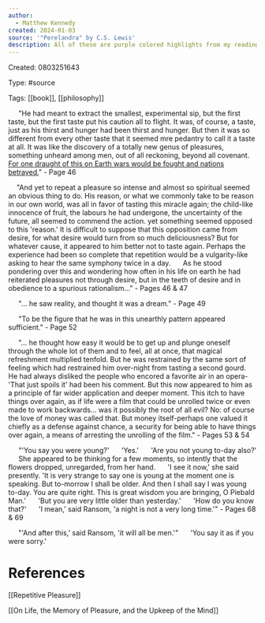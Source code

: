 ```yaml
---
author:
  - Matthew Kennedy
created: 2024-01-03
source: '"Perelandra" by C.S. Lewis'
description: All of these are purple colored highlights from my readings. All page numbers are from the Harper Collins edition of "Perelandra".
---
```

Created: 0803251643

Type: #source 

Tags: [[book]], [[philosophy]]

**$\quad$** "He had meant to extract the smallest, experimental sip, but the first taste, but the first taste put his caution all to flight. It was, of course, a taste, just as his thirst and hunger had been thirst and hunger. But then it was so different from every other taste that it seemed mre pedantry to call it a taste at all. It was like the discovery of a totally new genus of pleasures, something unheard among men, out of all reckoning, beyond all covenant. <ins>For one draught of this on Earth wars would be fought and nations betrayed.</ins>" - Page 46

**$\quad$**"And yet to repeat a pleasure so intense and almost so spiritual seemed an obvious thing to do. His reason, or what we commonly take to be reason in our own world, was all in favor of tasting this miracle again; the child-like innocence of fruit, the labours he had undergone, the uncertainty of the future, all seemed to commend the action. yet something seemed opposed to this 'reason.' It is difficult to suppose that this opposition came from desire, for what desire would turn from so much deliciousness? But for whatever cause, it appeared to him better not to taste again. Perhaps the experience had been so complete that repetition would be a vulgarity-like asking to hear the same symphony twice in a day. 
**$\quad$** As he stood pondering over this and wondering how often in his life on earth he had reiterated pleasures not through desire, but in the teeth of desire and in obedience to a spurious rationalism…" - Pages 46 & 47

**$\quad$** "… he saw reality, and thought it was a dream." - Page 49

**$\quad$** "To be the figure that he was in this unearthly pattern appeared sufficient." - Page 52

$\quad$ "… he thought how easy it would be to get up and plunge oneself through the whole lot of them and to feel, all at once, that magical refreshment multiplied tenfold. But he was restrained by the same sort of feeling which had restrained him over-night from tasting a second gourd. He had always disliked the people who encored a favorite air in an opera-'That just spoils it' had been his comment. But this now appeared to him as a principle of far wider application and deeper moment. This itch to have things over again, as if life were a film that could be unrolled twice or even made to work backwards… was it possibly the root of all evil? No: of course the love of money was called that. But money itself-perhaps one valued it chiefly as a defense against chance, a security for being able to have things over again, a means of arresting the unrolling of the film." - Pages 53 & 54

**$\quad$** "'You say you were young?'
**$\quad$** 'Yes.'
**$\quad$** 'Are you not young to-day also?'
**$\quad$** She appeared to be thinking for a few moments, so intently that the flowers dropped, unregarded, from her hand.
**$\quad$** 'I see it now,' she said presently. 'It is very strange to say one is young at the moment one is speaking. But to-morrow I shall be older. And then I shall say I was young to-day. You are quite right. This is great wisdom you are bringing, O Piebald Man.'
**$\quad$** 'But you are very little older than yesterday.'
**$\quad$** 'How do you know that?'
**$\quad$** 'I mean,' said Ransom, 'a night is not a very long time.'" - Pages 68 & 69

$\quad$ "'And after this,' said Ransom, 'it will all be men.'"
$\quad$ 'You say it as if you were sorry.'
$\quad$ 





# References

[[Repetitive Pleasure]]

[[On Life, the Memory of Pleasure, and the Upkeep of the Mind]]

